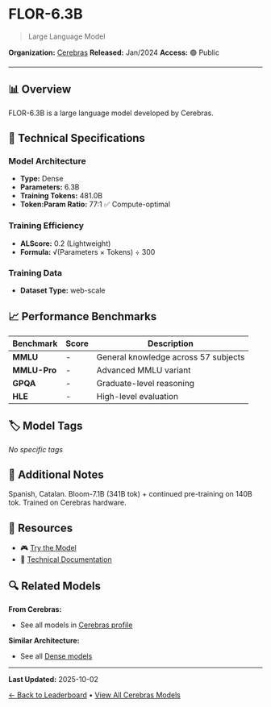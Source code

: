 # FLOR-6.3B

> Large Language Model

**Organization:** [Cerebras](../../labs/cerebras.md)
**Released:** Jan/2024
**Access:** 🟢 Public

---

## 📊 Overview

FLOR-6.3B is a large language model developed by Cerebras.

## 🔧 Technical Specifications

### Model Architecture
- **Type:** Dense
- **Parameters:** 6.3B
- **Training Tokens:** 481.0B
- **Token:Param Ratio:** 77:1 ✅ Compute-optimal

### Training Efficiency
- **ALScore:** 0.2 (Lightweight)
- **Formula:** √(Parameters × Tokens) ÷ 300

### Training Data
- **Dataset Type:** web-scale

## 📈 Performance Benchmarks

| Benchmark | Score | Description |
|-----------|-------|-------------|
| **MMLU** | - | General knowledge across 57 subjects |
| **MMLU-Pro** | - | Advanced MMLU variant |
| **GPQA** | - | Graduate-level reasoning |
| **HLE** | - | High-level evaluation |

## 🏷️ Model Tags

_No specific tags_

## 📝 Additional Notes

Spanish, Catalan. Bloom-7.1B (341B tok) + continued pre-training on 140B tok. Trained on Cerebras hardware.

## 🔗 Resources

- 🎮 [Try the Model](https://huggingface.co/projecte-aina/FLOR-6.3B)
- 📄 [Technical Documentation](https://www.cerebras.net/press-release/cerebras-systems-and-barcelona-supercomputing-center-train-industry-leading-multilingual-spanish-catalan-english-llm)

## 🔍 Related Models

**From Cerebras:**
- See all models in [Cerebras profile](../../labs/cerebras.md)

**Similar Architecture:**
- See all [Dense models](../../architectures/dense.md)

---

**Last Updated:** 2025-10-02

[← Back to Leaderboard](../../README.md) • [View All Cerebras Models](../../labs/cerebras.md)
